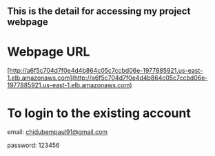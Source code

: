 ## This is the detail for accessing my project webpage

# Webpage URL
[http://a6f5c704d7f0e4d4b864c05c7ccbd06e-1977885921.us-east-1.elb.amazonaws.com](http://a6f5c704d7f0e4d4b864c05c7ccbd06e-1977885921.us-east-1.elb.amazonaws.com)

# To login to the existing account
email: chidubempaul91@gmail.com

password: 123456
